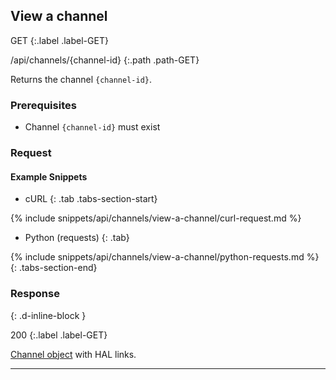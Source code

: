 ## View a channel

GET
{:.label .label-GET}

/api/channels/{channel-id}
{:.path .path-GET}

Returns the channel `{channel-id}`.

### Prerequisites
- Channel `{channel-id}` must exist

### Request
#### Example Snippets
- cURL
{: .tab .tabs-section-start}

{% include snippets/api/channels/view-a-channel/curl-request.md %}

- Python (requests)
{: .tab}

{% include snippets/api/channels/view-a-channel/python-requests.md %}
{: .tabs-section-end}

### Response
{: .d-inline-block }

200
{:.label .label-GET}

[Channel object](#channel-object) with HAL links.

---

